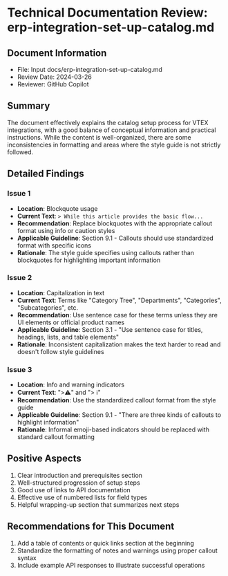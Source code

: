 # Technical Documentation Review: erp-integration-set-up-catalog.md

## Document Information
- File: Input docs/erp-integration-set-up-catalog.md
- Review Date: 2024-03-26
- Reviewer: GitHub Copilot

## Summary
The document effectively explains the catalog setup process for VTEX integrations, with a good balance of conceptual information and practical instructions. While the content is well-organized, there are some inconsistencies in formatting and areas where the style guide is not strictly followed.

## Detailed Findings

### Issue 1
- **Location**: Blockquote usage
- **Current Text**: `> While this article provides the basic flow...`
- **Recommendation**: Replace blockquotes with the appropriate callout format using info or caution styles
- **Applicable Guideline**: Section 9.1 - Callouts should use standardized format with specific icons
- **Rationale**: The style guide specifies using callouts rather than blockquotes for highlighting important information

### Issue 2
- **Location**: Capitalization in text
- **Current Text**: Terms like "Category Tree", "Departments", "Categories", "Subcategories", etc.
- **Recommendation**: Use sentence case for these terms unless they are UI elements or official product names
- **Applicable Guideline**: Section 3.1 - "Use sentence case for titles, headings, lists, and table elements"
- **Rationale**: Inconsistent capitalization makes the text harder to read and doesn't follow style guidelines

### Issue 3
- **Location**: Info and warning indicators
- **Current Text**: ">⚠️" and "> ℹ"
- **Recommendation**: Use the standardized callout format from the style guide
- **Applicable Guideline**: Section 9.1 - "There are three kinds of callouts to highlight information"
- **Rationale**: Informal emoji-based indicators should be replaced with standard callout formatting

## Positive Aspects
1. Clear introduction and prerequisites section
2. Well-structured progression of setup steps
3. Good use of links to API documentation
4. Effective use of numbered lists for field types
5. Helpful wrapping-up section that summarizes next steps

## Recommendations for This Document
1. Add a table of contents or quick links section at the beginning
2. Standardize the formatting of notes and warnings using proper callout syntax
3. Include example API responses to illustrate successful operations